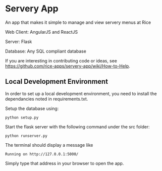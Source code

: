 Servery App
===========
An app that makes it simple to manage and view servery menus at Rice

Web Client: AngularJS and ReactJS

Server: Flask

Database: Any SQL compliant database

If you are interesting in contributing code or ideas, see https://github.com/rice-apps/servery-app/wiki/How-to-Help.

Local Development Environment
-----------------------------

In order to set up a local development environment, you need to install the dependancies noted in requirements.txt.

Setup the database using:

    python setup.py

Start the flask server with the following command under the src folder:

    python runserver.py

The terminal should display a message like

    Running on http://127.0.0.1:5000/

Simply type that address in your browser to open the app.
